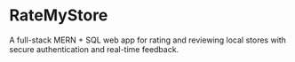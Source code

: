 # RateMyStore
A full-stack MERN + SQL web app for rating and reviewing local stores with secure authentication and real-time feedback.
